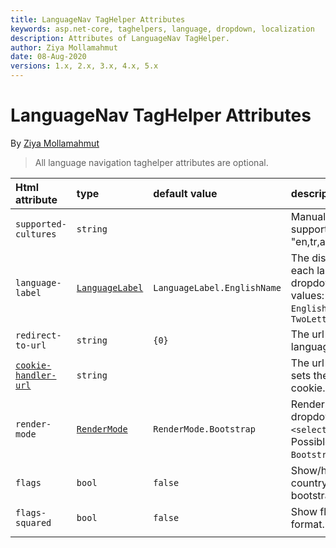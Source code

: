 ```yaml
---
title: LanguageNav TagHelper Attributes
keywords: asp.net-core, taghelpers, language, dropdown, localization
description: Attributes of LanguageNav TagHelper.
author: Ziya Mollamahmut
date: 08-Aug-2020
versions: 1.x, 2.x, 3.x, 4.x, 5.x
---
```


# LanguageNav TagHelper Attributes

By [Ziya Mollamahmut](https://github.com/LazZiya)

> All language navigation taghelper attributes are optional.

| Html attribute | type | default value | description |
|:---|:---|:---|:---|
| `supported-cultures` | `string` |  | Manually specify a list of supported cultures. e.g. "en,tr,ar" |
| `language-label` | [`LanguageLabel`][1] | `LanguageLabel.EnglishName` | The displayed text for each language in the dropdown. Possible values: `Name`, `DisplayName`, `EnglishName`, `NativeName`, `TwoLetterISOLanguageName` |
| `redirect-to-url` | `string` | `{0}` | The url to redirect to on language change. |
| [`cookie-handler-url`][2] | `string` |  | The url to the handler that sets the value of culture cookie. |
| `render-mode` | [`RenderMode`][3] | `RenderMode.Bootstrap` | Render a bootstrap dropdown or a classic `<select>` dropdown. Possible values: `Bootstrap`, `Classic`. |
| `flags` | `bool` | `false` | Show/hide relevant country flags. Works with bootstrap mode only. |
| `flags-squared` | `bool` | `false` | Show flags in squared format. |
| <img width="350" /> | | | |


[1]:https://github.com/LazZiya/TagHelpers/blob/master/LazZiya.TagHelpers/LanguageNavModels.cs#L6
[2]:LanguageNav-TagHelper-Setup.md#set-culture-cookie
[3]:https://github.com/LazZiya/TagHelpers/blob/master/LazZiya.TagHelpers/LanguageNavModels.cs#L60
